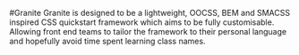 #Granite
Granite is designed to be a lightweight, OOCSS, BEM and SMACSS inspired CSS quickstart framework which aims to be fully customisable. Allowing front end teams to tailor the framework to their personal language and hopefully avoid time spent learning class names. 
